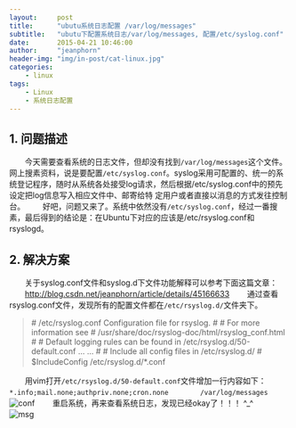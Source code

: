 ```yaml
---
layout:     post
title:      "ubutu系统日志配置 /var/log/messages" 
subtitle:   "ubutu下配置系统日志/var/log/messages, 配置/etc/syslog.conf" 
date:       2015-04-21 10:46:00
author:     "jeanphorn"
header-img: "img/in-post/cat-linux.jpg"
categories:
    - linux
tags:
    - Linux 
    - 系统日志配置
---
```


## 1. 问题描述
　　今天需要查看系统的日志文件，但却没有找到```/var/log/messages```这个文件。网上搜素资料，说是要配置```/etc/syslog.conf```。syslog采用可配置的、统一的系统登记程序，随时从系统各处接受log请求，然后根据/etc/syslog.conf中的预先设定把log信息写入相应文件中、邮寄给特 定用户或者直接以消息的方式发往控制台。
　　好吧，问题又来了。系统中依然没有```/etc/syslog.conf```，经过一番搜素，最后得到的结论是：在Ubuntu下对应的应该是/etc/rsyslog.conf和rsyslogd。
## 2. 解决方案
　　关于syslog.conf文件和syslog.d下文件功能解释可以参考下面这篇文章：
　　http://blog.csdn.net/jeanphorn/article/details/45166633
　　通过查看rsyslog.conf文件，发现所有的配置文件都在```/etc/rsyslog.d/```文件夹下。
　　

> \#  /etc/rsyslog.conf    Configuration file for rsyslog.
>\#
> \#                       For more information see
>\#                       /usr/share/doc/rsyslog-doc/html/rsyslog_conf.html
>\#
>\#  Default logging rules can be found in /etc/rsyslog.d/50-default.conf
> ... ...
> \#
> \# Include all config files in /etc/rsyslog.d/
> \#
>     $IncludeConfig /etc/rsyslog.d/*.conf
　　

　　用vim打开```/etc/rsyslog.d/50-default.conf```文件增加一行内容如下：
　　```*.info;mail.none;authpriv.none;cron.none        /var/log/messages```
　　![conf](http://img.blog.csdn.net/20150421104033262?watermark/2/text/aHR0cDovL2Jsb2cuY3Nkbi5uZXQvSmVhbnBob3Ju/font/5a6L5L2T/fontsize/400/fill/I0JBQkFCMA==/dissolve/70/gravity/SouthEast)
　　重启系统，再来查看系统日志，发现已经okay了！！！ ^_^
　　![msg](http://img.blog.csdn.net/20150421104346842?watermark/2/text/aHR0cDovL2Jsb2cuY3Nkbi5uZXQvSmVhbnBob3Ju/font/5a6L5L2T/fontsize/400/fill/I0JBQkFCMA==/dissolve/70/gravity/SouthEast)
　　

